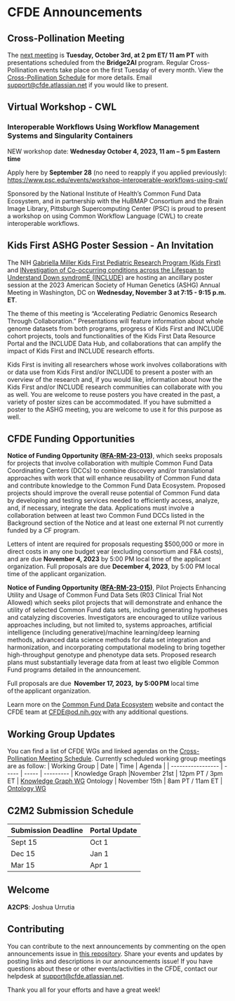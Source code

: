 # CFDE Announcements

## Cross-Pollination Meeting
The [next meeting](https://docs.google.com/document/d/1C4hUxGo1UNOsFj7_nCaTsPCJGUgZFxDEycoY-0QbSW4/edit?usp=sharing) is **Tuesday, October 3rd, at 2 pm ET/ 11 am PT** with presentations scheduled from the **Bridge2AI** program. Regular Cross-Pollination events take place on the first Tuesday of every month. View the [Cross-Pollination Schedule](https://docs.google.com/spreadsheets/d/1hQAeOLkivUZZnwZ_KxfGw3neezMaWbrPk9nnFiKfQGA/edit?usp=sharing) for more details. Email [support@cfde.atlassian.net](mailto:support@cfde.atlassian.net) if you would like to present.

## Virtual Workshop - CWL
### Interoperable Workflows Using Workflow Management Systems and Singularity Containers

NEW workshop date: **Wednesday October 4, 2023, 11 am – 5 pm Eastern time**

Apply here by **September 28** (no need to reapply if you applied previously): https://www.psc.edu/events/workshop-interoperable-workflows-using-cwl/ 

Sponsored by the National Institute of Health’s Common Fund Data Ecosystem, and in partnership with the HuBMAP Consortium and the Brain Image Library, Pittsburgh Supercomputing Center (PSC) is proud to present a workshop on using Common Workflow Language (CWL) to create interoperable workflows.

## Kids First ASHG Poster Session - An Invitation
The NIH [Gabriella Miller Kids First Pediatric Research Program (Kids First)](https://kidsfirstdrc.org/) and [INvestigation of Co-occurring conditions across the Lifespan to Understand Down syndromE (INCLUDE)](https://includedcc.org/) are hosting an ancillary poster session at the 2023 American Society of Human Genetics (ASHG) Annual Meeting in Washington, DC on  **Wednesday, November 3 at 7:15 - 9:15 p.m. ET**. 

The theme of this meeting is “Accelerating Pediatric Genomics Research Through Collaboration.” Presentations will feature information about whole genome datasets from both programs, progress of Kids First and INCLUDE cohort projects, tools and functionalities of the Kids First Data Resource Portal and the INCLUDE Data Hub, and collaborations that can amplify the impact of Kids First and INCLUDE research efforts. 

Kids First is inviting all researchers whose work involves collaborations with or data use from Kids First and/or INCLUDE to present a poster with an overview of the research and, if you would like, information about how the Kids First and/or INCLUDE research communities can collaborate with you as well. You are welcome to reuse posters you have created in the past, a variety of poster sizes can be accommodated. If you have submitted a poster to the ASHG meeting, you are welcome to use it for this purpose as well.  

## CFDE Funding Opportunities
**Notice of Funding Opportunity ([RFA-RM-23-013](https://grants.nih.gov/grants/guide/rfa-files/RFA-RM-23-013.html))**, which seeks proposals for projects that involve collaboration with multiple Common Fund Data Coordinating Centers (DCCs) to combine discovery and/or translational approaches with work that will enhance reusability of Common Fund data and contribute knowledge to the Common Fund Data Ecosystem. Proposed projects should improve the overall reuse potential of Common Fund data by developing and testing services needed to efficiently access, analyze, and, if necessary, integrate the data. Applications must involve a collaboration between at least two Common Fund DCCs listed in the Background section of the Notice and at least one external PI not currently funded by a CF program. 

Letters of intent are required for proposals requesting $500,000 or more in direct costs in any one budget year (excluding consortium and F&A costs), and are due **November 4, 2023** by 5:00 PM local time of the applicant organization. Full proposals are due **December 4, 2023**, by 5:00 PM local time of the applicant organization.

 **Notice of Funding Opportunity ([RFA-RM-23-015](https://grants.nih.gov/grants/guide/rfa-files/RFA-RM-23-015.html))**, Pilot Projects Enhancing Utility and Usage of Common Fund Data Sets (R03 Clinical Trial Not Allowed) which seeks pilot projects that will demonstrate and enhance the utility of selected Common Fund data sets, including generating hypotheses and catalyzing discoveries. Investigators are encouraged to utilize various approaches including, but not limited to, systems approaches, artificial intelligence (including generative)/machine learning/deep learning methods, advanced data science methods for data set integration and harmonization, and incorporating computational modeling to bring together high-throughput genotype and phenotype data sets. Proposed research plans must substantially leverage data from at least two eligible Common Fund programs detailed in the announcement.  

Full proposals are due  **November 17, 2023,  by 5:00 PM** local time of the applicant organization.   

Learn more on the [Common Fund Data Ecosystem](https://commonfund.nih.gov/dataecosystem) website and contact the CFDE team at [CFDE@od.nih.gov](mailto:CFDE@od.nih.gov) with any additional questions.    

## Working Group Updates
You can find a list of CFDE WGs and linked agendas on the [Cross-Pollination Meeting Schedule](https://docs.google.com/spreadsheets/d/1hQAeOLkivUZZnwZ_KxfGw3neezMaWbrPk9nnFiKfQGA/edit?usp=sharing). Currently scheduled working group meetings are as follow: 
| Working Group | Date | Time | Agenda |
| ----------------- | ----- | ----- | --------- | 
Knowledge Graph |November 21st | 12pm PT / 3pm ET | [Knowledge Graph WG](https://docs.google.com/document/d/1WvpkLxWPW0XxZsam6jEJeEUQr2sQ0EWC/edit?usp=sharing&ouid=111367545760360703840&rtpof=true&sd=true)
Ontology | November 15th  | 8am PT / 11am ET | [Ontology WG](https://docs.google.com/document/d/1VoHHBeWfol6XNJa3kzOnOFuTaIrcLYbqKYQcOnj1oh4/edit?usp=sharing)

## C2M2 Submission Schedule
| Submission Deadline | Portal Update |
| ---------------------- | -----------------|
Sept 15 | Oct 1
Dec 15 | Jan 1
Mar 15 | Apr 1

## Welcome
**A2CPS**: Joshua Urrutia

## Contributing
You can contribute to the next announcements by commenting on the open announcements issue in [this repository](https://github.com/nih-cfde/announcements/issues). Share your events and updates by posting links and descriptions in our announcements issue! If you have questions about these or other events/activities in the CFDE, contact our helpdesk at [support@cfde.atlassian.net](mailto:support@cfde.atlassian.net).

Thank you all for your efforts and have a great week!
